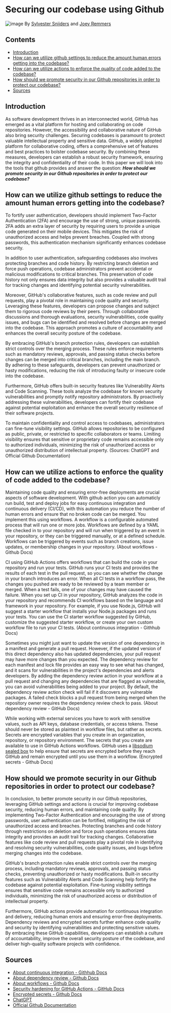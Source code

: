 # Securing our codebase using Github
![image](https://github.com/TotalTactician/Documentation/assets/81526735/9a3519c7-ad15-4d04-bf6a-ddb14ede43be)
By [Sylvester Snijders](https://github.com/AsterosTheGreat) and [Joey Remmers](https://github.com/Joeyicetera)

## Contents
- [Introduction](#introduction)
- [How can we utilize github settings to reduce the amount human errors getting into the codebase?](#how-can-we-utilize-github-settings-to-reduce-the-amount-human-errors-getting-into-the-codebase)
- [How can we utilize actions to enforce the quality of code added to the codebase?](#how-can-we-utilize-actions-to-enforce-the-quality-of-code-added-to-the-codebase)
- [How should we promote security in our Github repositories in order to protect our codebase?](#how-should-we-promote-security-in-our-github-repositories-in-order-to-protect-our-codebase)
- [Sources](#sources)

## Introduction
As software development thrives in an interconnected world, GitHub has emerged as a vital platform for hosting and collaborating on code repositories. However, the accessibility and collaborative nature of GitHub also bring security challenges. Securing codebases is paramount to protect valuable intellectual property and sensitive data. GitHub, a widely adopted platform for collaborative coding, offers a comprehensive set of features and best practices to bolster codebase security. By combining these measures, developers can establish a robust security framework, ensuring the integrity and confidentiality of their code. In this paper we will look into the tools that github provides and answer the question: ***How should we promote security in our Github repositories in order to protect our codebase?***

## How can we utilize github settings to reduce the amount human errors getting into the codebase?

To fortify user authentication, developers should implement Two-Factor Authentication (2FA) and encourage the use of strong, unique passwords. 2FA adds an extra layer of security by requiring users to provide a unique code generated on their mobile devices. This mitigates the risk of unauthorized access and helps prevent breaches. Coupled with strong passwords, this authentication mechanism significantly enhances codebase security.

In addition to user authentication, safeguarding codebases also involves protecting branches and code history. By restricting branch deletion and force push operations, codebase administrators prevent accidental or malicious modifications to critical branches. This preservation of code history not only ensures data integrity but also provides a valuable audit trail for tracking changes and identifying potential security vulnerabilities.

Moreover, GitHub's collaborative features, such as code review and pull requests, play a pivotal role in maintaining code quality and security. Leveraging these features, developers can propose changes and subject them to rigorous code reviews by their peers. Through collaborative discussions and thorough evaluations, security vulnerabilities, code quality issues, and bugs can be identified and resolved before changes are merged into the codebase. This approach promotes a culture of accountability and enhances the overall security posture of the codebase.

By embracing GitHub's branch protection rules, developers can establish strict controls over the merging process. These rules enforce requirements such as mandatory reviews, approvals, and passing status checks before changes can be merged into critical branches, including the main branch. By adhering to these safeguards, developers can prevent unauthorized or hasty modifications, reducing the risk of introducing faulty or insecure code into the codebase.

Furthermore, GitHub offers built-in security features like Vulnerability Alerts and Code Scanning. These tools analyze the codebase for known security vulnerabilities and promptly notify repository administrators. By proactively addressing these vulnerabilities, developers can fortify their codebase against potential exploitation and enhance the overall security resilience of their software projects.

To maintain confidentiality and control access to codebases, administrators can fine-tune visibility settings. GitHub allows repositories to be configured as public, private, or restricted to specific collaborators or teams. Limiting visibility ensures that sensitive or proprietary code remains accessible only to authorized individuals, minimizing the risk of unauthorized access or unauthorized distribution of intellectual property. (Sources: ChatGPT and Official Github Documentation)

## How can we utilize actions to enforce the quality of code added to the codebase?
Maintaining code quality and ensuring error-free deployments are crucial aspects of software development. With github action you can automaticly run build, test and deploy jobs for easy continuous integration and continuous delivery (CI/CD), with this automation you reduce the number of human errors and ensure that no broken code can be merged. You implement this using workflows. A workflow is a configurable automated process that will run one or more jobs. Workflows are defined by a YAML file checked in to your repository and will run when triggered by an event in your repository, or they can be triggered manually, or at a defined schedule. Workflows can be triggered by events such as branch creations, issue updates, or membership changes in your repository. (About workflows - Github Docs)

CI using GitHub Actions offers workflows that can build the code in your repository and run your tests. GitHub runs your CI tests and provides the results of each test in the pull request, so you can see whether the change in your branch introduces an error. When all CI tests in a workflow pass, the changes you pushed are ready to be reviewed by a team member or merged. When a test fails, one of your changes may have caused the failure. When you set up CI in your repository, GitHub analyzes the code in your repository and recommends CI workflows based on the language and framework in your repository. For example, if you use Node.js, GitHub will suggest a starter workflow that installs your Node.js packages and runs your tests. You can use the CI starter workflow suggested by GitHub, customize the suggested starter workflow, or create your own custom workflow file to run your CI tests. (About continuous integration - Githhub Docs)

Sometimes you might just want to update the version of one dependency in a manifest and generate a pull request. However, if the updated version of this direct dependency also has updated dependencies, your pull request may have more changes than you expected. The dependency review for each manifest and lock file provides an easy way to see what has changed, and it scans for vulnerabilities in the project's dependencies and alerts developers. By adding the dependency review action in your workflow at a pull request and changing any dependencies that are flagged as vulnerable, you can avoid vulnerabilities being added to your project. By default, the dependency review action check will fail if it discovers any vulnerable packages. A failed check blocks a pull request from being merged when the repository owner requires the dependency review check to pass. (About dependency review - GitHub Docs)

While working with external services you have to work with sensitive values, such as API keys, database credentials, or access tokens. These should never be stored as plaintext in workflow files, but rather as secrets. Secrets are encrypted variables that you create in an organization, repository, or repository environment. The secrets that you create are available to use in GitHub Actions workflows. GitHub uses a [libsodium sealed box](https://libsodium.gitbook.io/doc/public-key_cryptography/sealed_boxes) to help ensure that secrets are encrypted before they reach GitHub and remain encrypted until you use them in a workflow. (Encrypted secrets - Github Docs)

## How should we promote security in our Github repositories in order to protect our codebase?
In conclusion, to better promote security in our Github repositories, leveraging GitHub settings and actions is crucial for improving codebase security, reducing human errors, and maintaining code quality. By implementing Two-Factor Authentication and encouraging the use of strong passwords, user authentication can be fortified, mitigating the risk of unauthorized access and breaches. Protecting branches and code history through restrictions on deletion and force push operations ensures data integrity and provides an audit trail for tracking changes. Collaborative features like code review and pull requests play a pivotal role in identifying and resolving security vulnerabilities, code quality issues, and bugs before merging changes into the codebase.

GitHub's branch protection rules enable strict controls over the merging process, including mandatory reviews, approvals, and passing status checks, preventing unauthorized or hasty modifications. Built-in security features such as Vulnerability Alerts and Code Scanning help fortify the codebase against potential exploitation. Fine-tuning visibility settings ensures that sensitive code remains accessible only to authorized individuals, minimizing the risk of unauthorized access or distribution of intellectual property.

Furthermore, GitHub actions provide automation for continuous integration and delivery, reducing human errors and ensuring error-free deployments. Dependency reviews and encrypted secrets further enhance code quality and security by identifying vulnerabilities and protecting sensitive values. By embracing these GitHub capabilities, developers can establish a culture of accountability, improve the overall security posture of the codebase, and deliver high-quality software projects with confidence.

## Sources
- [About continuous integration - Githhub Docs](https://docs.github.com/en/actions/automating-builds-and-tests/about-continuous-integration)
- [About dependency review - Github Docs](https://docs.github.com/en/code-security/supply-chain-security/understanding-your-software-supply-chain/about-dependency-review)
- [About workflows - Github Docs](https://docs.github.com/en/actions/using-workflows/about-workflows)
- [Security hardening for GitHub Actions - GitHub Docs](https://docs.github.com/en/actions/security-guides/security-hardening-for-github-actions)
- [Encrypted secrets - Github Docs](https://docs.github.com/en/actions/security-guides/encrypted-secrets)
- [ChatGPT](https://chat.openai.com/)
- [Official Github Documentation](https://docs.github.com)

